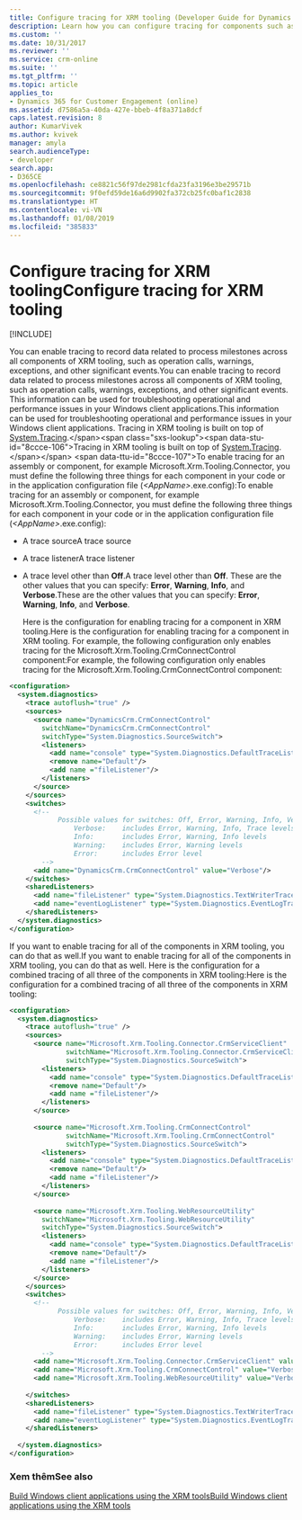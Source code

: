 ```yaml
---
title: Configure tracing for XRM tooling (Developer Guide for Dynamics 365 for Customer Engagement)| MicrosoftDocs
description: Learn how you can configure tracing for components such as operation calls, warnings, exceptions, and other significant events in XRM Tooling
ms.custom: ''
ms.date: 10/31/2017
ms.reviewer: ''
ms.service: crm-online
ms.suite: ''
ms.tgt_pltfrm: ''
ms.topic: article
applies_to:
- Dynamics 365 for Customer Engagement (online)
ms.assetid: d7586a5a-40da-427e-bbeb-4f8a371a8dcf
caps.latest.revision: 8
author: KumarVivek
ms.author: kvivek
manager: amyla
search.audienceType:
- developer
search.app:
- D365CE
ms.openlocfilehash: ce8821c56f97de2981cfda23fa3196e3be29571b
ms.sourcegitcommit: 9f0efd59de16a6d9902fa372cb25fc0baf1c2838
ms.translationtype: HT
ms.contentlocale: vi-VN
ms.lasthandoff: 01/08/2019
ms.locfileid: "385833"
---
```

# <a name="configure-tracing-for-xrm-tooling"></a><span data-ttu-id="8ccce-103">Configure tracing for XRM tooling</span><span class="sxs-lookup"><span data-stu-id="8ccce-103">Configure tracing for XRM tooling</span></span>

[!INCLUDE[](../../includes/cc_applies_to_update_9_0_0.md)]

<span data-ttu-id="8ccce-104">You can enable tracing to record data related to process milestones across all components of XRM tooling, such as operation calls, warnings, exceptions, and other significant events.</span><span class="sxs-lookup"><span data-stu-id="8ccce-104">You can enable tracing to record data related to process milestones across all components of XRM tooling, such as operation calls, warnings, exceptions, and other significant events.</span></span> <span data-ttu-id="8ccce-105">This information can be used for troubleshooting operational and performance issues in your Windows client applications.</span><span class="sxs-lookup"><span data-stu-id="8ccce-105">This information can be used for troubleshooting operational and performance issues in your Windows client applications.</span></span> <span data-ttu-id="8ccce-106">Tracing in XRM tooling is built on top of [System.Tracing](https://msdn.microsoft.com/library/vstudio/system.diagnostics\(v=vs.100\).aspx).</span><span class="sxs-lookup"><span data-stu-id="8ccce-106">Tracing in XRM tooling is built on top of [System.Tracing](https://msdn.microsoft.com/library/vstudio/system.diagnostics\(v=vs.100\).aspx).</span></span> <span data-ttu-id="8ccce-107">To enable tracing for an assembly or component, for example Microsoft.Xrm.Tooling.Connector, you must define the following three things for each component in your code or in the application configuration file (*\<AppName>*.exe.config):</span><span class="sxs-lookup"><span data-stu-id="8ccce-107">To enable tracing for an assembly or component, for example Microsoft.Xrm.Tooling.Connector, you must define the following three things for each component in your code or in the application configuration file (*\<AppName>*.exe.config):</span></span>  
  
- <span data-ttu-id="8ccce-108">A trace source</span><span class="sxs-lookup"><span data-stu-id="8ccce-108">A trace source</span></span>  
  
- <span data-ttu-id="8ccce-109">A trace listener</span><span class="sxs-lookup"><span data-stu-id="8ccce-109">A trace listener</span></span>  
  
- <span data-ttu-id="8ccce-110">A trace level other than **Off**.</span><span class="sxs-lookup"><span data-stu-id="8ccce-110">A trace level other than **Off**.</span></span> <span data-ttu-id="8ccce-111">These are the other values that you can specify: **Error**, **Warning**, **Info**, and **Verbose**.</span><span class="sxs-lookup"><span data-stu-id="8ccce-111">These are the other values that you can specify: **Error**, **Warning**, **Info**, and **Verbose**.</span></span>  
  
  <span data-ttu-id="8ccce-112">Here is the configuration for enabling tracing for a component in XRM tooling.</span><span class="sxs-lookup"><span data-stu-id="8ccce-112">Here is the configuration for enabling tracing for a component in XRM tooling.</span></span> <span data-ttu-id="8ccce-113">For example, the following configuration only enables tracing for the Microsoft.Xrm.Tooling.CrmConnectControl component:</span><span class="sxs-lookup"><span data-stu-id="8ccce-113">For example, the following configuration only enables tracing for the Microsoft.Xrm.Tooling.CrmConnectControl component:</span></span>  
  
```xml  
<configuration>  
  <system.diagnostics>  
    <trace autoflush="true" />  
    <sources>  
      <source name="DynamicsCrm.CrmConnectControl"  
        switchName="DynamicsCrm.CrmConnectControl"  
        switchType="System.Diagnostics.SourceSwitch">  
        <listeners>  
          <add name="console" type="System.Diagnostics.DefaultTraceListener" />  
          <remove name="Default"/>  
          <add name ="fileListener"/>  
        </listeners>  
      </source>  
    </sources>  
    <switches>  
      <!--   
            Possible values for switches: Off, Error, Warning, Info, Verbose  
                Verbose:    includes Error, Warning, Info, Trace levels  
                Info:       includes Error, Warning, Info levels  
                Warning:    includes Error, Warning levels  
                Error:      includes Error level  
        -->  
      <add name="DynamicsCrm.CrmConnectControl" value="Verbose"/>  
    </switches>  
    <sharedListeners>  
      <add name="fileListener" type="System.Diagnostics.TextWriterTraceListener" initializeData="XRMLoginControl.log"/>  
      <add name="eventLogListener" type="System.Diagnostics.EventLogTraceListener" initializeData="XRMLogin"/>  
    </sharedListeners>  
  </system.diagnostics>  
</configuration>  
```  
  
 <span data-ttu-id="8ccce-114">If you want to enable tracing for all of the components in XRM tooling, you can do that as well.</span><span class="sxs-lookup"><span data-stu-id="8ccce-114">If you want to enable tracing for all of the components in XRM tooling, you can do that as well.</span></span> <span data-ttu-id="8ccce-115">Here is the configuration for a combined tracing of all three of the components in XRM tooling:</span><span class="sxs-lookup"><span data-stu-id="8ccce-115">Here is the configuration for a combined tracing of all three of the components in XRM tooling:</span></span>  
  
```xml  
<configuration>  
  <system.diagnostics>  
    <trace autoflush="true" />  
    <sources>  
      <source name="Microsoft.Xrm.Tooling.Connector.CrmServiceClient"  
              switchName="Microsoft.Xrm.Tooling.Connector.CrmServiceClient"  
              switchType="System.Diagnostics.SourceSwitch">  
        <listeners>  
          <add name="console" type="System.Diagnostics.DefaultTraceListener" />  
          <remove name="Default"/>  
          <add name ="fileListener"/>  
        </listeners>  
      </source>  
  
      <source name="Microsoft.Xrm.Tooling.CrmConnectControl"  
              switchName="Microsoft.Xrm.Tooling.CrmConnectControl"  
              switchType="System.Diagnostics.SourceSwitch">  
        <listeners>  
          <add name="console" type="System.Diagnostics.DefaultTraceListener" />  
          <remove name="Default"/>  
          <add name ="fileListener"/>  
        </listeners>  
      </source>  
  
      <source name="Microsoft.Xrm.Tooling.WebResourceUtility"  
        switchName="Microsoft.Xrm.Tooling.WebResourceUtility"  
        switchType="System.Diagnostics.SourceSwitch">  
        <listeners>  
          <add name="console" type="System.Diagnostics.DefaultTraceListener" />  
          <remove name="Default"/>  
          <add name ="fileListener"/>  
        </listeners>  
      </source>  
    </sources>  
    <switches>  
      <!--   
            Possible values for switches: Off, Error, Warning, Info, Verbose  
                Verbose:    includes Error, Warning, Info, Trace levels  
                Info:       includes Error, Warning, Info levels  
                Warning:    includes Error, Warning levels  
                Error:      includes Error level  
        -->  
      <add name="Microsoft.Xrm.Tooling.Connector.CrmServiceClient" value="Verbose" />  
      <add name="Microsoft.Xrm.Tooling.CrmConnectControl" value="Verbose"/>  
      <add name="Microsoft.Xrm.Tooling.WebResourceUtility" value="Verbose" />  
  
    </switches>  
    <sharedListeners>  
      <add name="fileListener" type="System.Diagnostics.TextWriterTraceListener" initializeData="XRMToolingLogs.log"/>        
      <add name="eventLogListener" type="System.Diagnostics.EventLogTraceListener" initializeData="XRMTooling" />  
    </sharedListeners>  
  
  </system.diagnostics>  
</configuration>  
```  
  
### <a name="see-also"></a><span data-ttu-id="8ccce-116">Xem thêm</span><span class="sxs-lookup"><span data-stu-id="8ccce-116">See also</span></span>  
 [<span data-ttu-id="8ccce-117">Build Windows client applications using the XRM tools</span><span class="sxs-lookup"><span data-stu-id="8ccce-117">Build Windows client applications using the XRM tools</span></span>](../build-windows-client-applications-xrm-tools.md)
